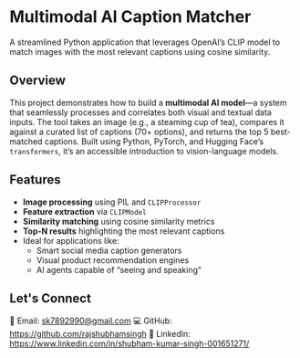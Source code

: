 # Multimodal AI Caption Matcher

A streamlined Python application that leverages OpenAI’s CLIP model to match images with the most relevant captions using cosine similarity.

##  Overview

This project demonstrates how to build a **multimodal AI model**—a system that seamlessly processes and correlates both visual and textual data inputs. The tool takes an image (e.g., a steaming cup of tea), compares it against a curated list of captions (70+ options), and returns the top 5 best-matched captions. Built using Python, PyTorch, and Hugging Face’s `transformers`, it’s an accessible introduction to vision-language models.

##  Features

- **Image processing** using PIL and `CLIPProcessor`
- **Feature extraction** via `CLIPModel`
- **Similarity matching** using cosine similarity metrics
- **Top-N results** highlighting the most relevant captions
- Ideal for applications like:  
  - Smart social media caption generators  
  - Visual product recommendation engines  
  - AI agents capable of “seeing and speaking”
 
    
## Let's Connect
💌 Email: sk7892990@gmail.com
💻 GitHub: https://github.com/rajshubhamsingh
🔗 LinkedIn: https://www.linkedin.com/in/shubham-kumar-singh-001651271/

